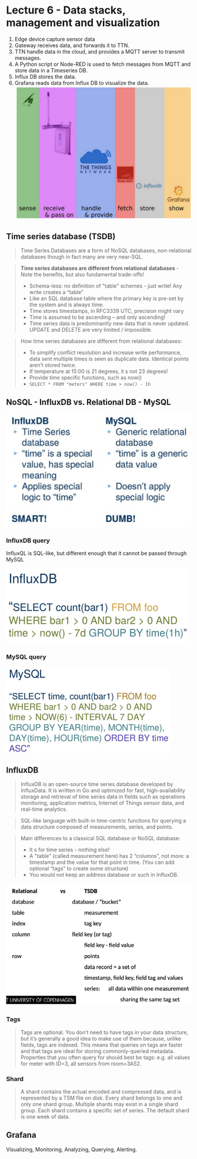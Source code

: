 # Lecture 6 - Data stacks, management and visualization
1. Edge device capture sensor data
2. Gateway receives data, and forwards it to TTN.
3. TTN handle data in the cloud, and provides a MQTT server to transmit messages.
4. A Python script or Node-RED is used to fetch messages from MQTT and store data in a Timeseries DB.
5. Influx DB stores the data.
6. Grafana reads data from Influx DB to visualize the data.
![alt text](images/workflow.png)

## Time series database (TSDB)
>Time Series Databases are a form of NoSQL databases, non-relational databases though in fact many are very near-SQL.

> **Time series databases are different from relational** **databases** - Note the benefits, but also fundamental trade-offs!
>* Schema-less: no definition of "table" schemes - just write! Any write creates a “table”
>* Like an SQL database table where the primary key is pre-set by the system and is always time.
>* Time stores timestamps, in RFC3339 UTC, precision might vary
>* Time is assumed to be ascending – and only ascending!
>* Time series data is predominantly new data that is never updated. UPDATE and DELETE are very limited / impossible.

>How time series databases are different from relational databases:
>* To simplify conflict resolution and increase write performance, data sent multiple times is seen as duplicate data. Identical points aren’t stored twice.
>* If temperature at 15:00 is 21 degrees, it s not 23 degrees!
>* Provide time specific functions, such as now()
>* ```SELECT * FROM "meters" WHERE time > now() - 1h```

## NoSQL - InfluxDB vs. Relational DB - MySQL
![alt text](images/nosql-vs-relational.png)

### InfluxDB query
InfluxQL is SQL-like, but different enough that it cannot be passed through MySQL

![alt text](images/influxDB-sql.png)

### MySQL query
![alt text](images/mysql-sql.png)

## InfluxDB
>InfluxDB is an open-source time series database developed by InfluxData. It is written in Go and optimized for fast, high-availability storage and retrieval of time series data in fields such as operations monitoring, application metrics, Internet of Things sensor data, and real-time analytics.

>SQL-like language with built-in time-centric functions for querying a data structure composed of measurements, series, and points. 

>Main differences to a classical SQL database or NoSQL database: 
>* It s for time series - nothing else! 
>* A "table" (called measurement here) has 2 “columns”, not more: a timestamp and the value for that point in time. (You can add optional “tags” to create some structure)
>* You would not keep an address database or such in InfluxDB.

![alt text](images/difference.png)

### Tags
> Tags are optional. You don’t need to have tags in your data structure, but it’s generally a good idea to make use of them because, unlike fields, tags are indexed. This means that queries on tags are faster and that tags are ideal for storing commonly-queried metadata. Properties that you often query for should best be tags: e.g. all values for meter with ID=3, all sensors from room=3A52.

### Shard
>A shard contains the actual encoded and compressed data, and is represented by a TSM file on disk. 
Every shard belongs to one and only one shard group. Multiple shards may exist in a single shard group. Each shard contains a specific set of series. The default shard is one week of data.

## Grafana
Visualizing, Monitoring, Analyzing, Querying, Alerting.




